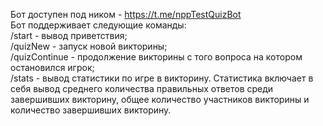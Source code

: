 Бот доступен под ником - https://t.me/nppTestQuizBot<br>
Бот поддерживает следующие команды:<br>
/start - вывод приветствия;<br>
/quizNew - запуск новой викторины;<br>
/quizContinue - продолжение викторины с того вопроса на котором остановился игрок;<br>
/stats - вывод статистики по игре в викторину. Статистика включает в себя вывод среднего количества правильных ответов среди завершивших викторину, общее количество участников викторины и количество завершивших викторину.